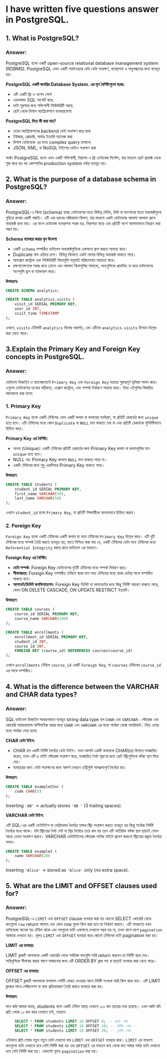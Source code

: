 # I have written five questions answer in PostgreSQL.

## 1. What is PostgreSQL?

### Answer: 
PostgreSQL হলো একটি open-source relational database management system (RDBMS). PostgreSQL এমন একটি সফটওয়্যার যেটা ডেটা সংরক্ষণ, ব্যবস্থাপনা ও অনুসন্ধানের জন্য ব্যবহৃত হয়।

<b>PostgreSQL একটি জনপ্রিয় Database System. এর মূল বৈশিষ্ট্যগুলো হচ্ছে:</b>

- এটি একটি  ফ্রি ও ওপেন সোর্স
- এডভান্সড SQL সাপোর্ট  করে.
- ডাটা সুরক্ষার জন্য শক্তিশালী সিকিউরিটি আছে.
- ছোট থেকে বিশাল অ্যাপ্লিকেশনে ব্যবহারযোগ্য

<b>PostgreSQL দিয়ে কী করা যায়?</b>

- ওয়েব অ্যাপ্লিকেশনের backend ডেটা সংরক্ষণ করে রাখা
- ইউজার, প্রোডাক্ট, অর্ডার ইত্যাদি ম্যানেজ করা
- বিশাল ডেটাবেজে এর মধ্যে complex query চালানো
- JSON, XML, বা NoSQL টাইপের ডেটাও সংরক্ষণ করা

অর্থাৎ PostgreSQL হলো এমন একটি শক্তিশালী, নিরাপদ ও ফ্রি ডেটাবেজ সিস্টেম, যার মাধ্যমে ছোট প্রজেক্ট থেকে শুরু করে বড় বড় কোম্পানির production system পর্যন্ত ব্যবহৃত হয়। 

## 2. What is the purpose of a database schema in PostgreSQL?

### Answer: 

PostgreSQL-এ স্কিমা (schema) হচ্ছে ডেটাবেসের মধ্যে বিভিন্ন টেবিল, ভিউ বা ফাংশনের মতো অবজেক্টগুলো গুছিয়ে রাখার একটি পদ্ধতি। এটি এক ধরনের লজিক্যাল বিভাগ, যার মাধ্যমে একই ডেটাবেজে আলাদা আলাদা গ্রুপে অবজেক্ট রাখা যায়। এর ফলে ডেটাবেজ ব্যবস্থাপনা সহজ হয়, নিরাপত্তা বাড়ে এবং প্রতিটি অংশ আলাদাভাবে নিয়ন্ত্রণ করা সম্ভব হয়।

<b>Schema ব্যাবহার করার মূল উদ্দেশ্য</b>
- একটি `schema` সম্পর্কিত ডাটাবেস অবজেক্টগুলিকে একসাথে গ্রুপ করতে সাহায্য করে।
- Duplicate নাম এড়িয়ে চলে। বিভিন্ন স্কিমাতে একই নামের বিভিন্ন অবজেক্ট থাকতে পারে।
- অ্যাক্সেস কন্ট্রোল এবং সিকিউরিটি স্কিমাগুলি অনুমতি পরিচালনায় সহায়তা করে।
- রক্ষণাবেক্ষণকে সহজ করে তোলে এবং আলাদা স্কিমাগুলির সাহায্যে, অন্যগুলিকে প্রভাবিত না করে ডাটাবেসের অংশগুলি ড্রপ বা ব্যাকআপ করে।

<b>উদাহরণঃ</b>

```sql
CREATE SCHEMA analytics;

CREATE TABLE analytics.visits (
    visit_id SERIAL PRIMARY KEY,
    user_id INT,
    visit_time TIMESTAMP
);
```
এখানে, `visits` টেবিলটি `analytics` স্কিমার অন্তর্গত, এবং এটিকে `analytics.visits` হিসাবে উল্লেখ করা যেতে পারে।

## 3.Explain the Primary Key and Foreign Key concepts in PostgreSQL.

### Answer: 

ডেটাবেস ডিজাইন ও ম্যানেজমেন্টে `Primary Key` এবং `Foreign Key` অত্যন্ত গুরুত্বপূর্ণ ভূমিকা পালন করে। এগুলো ডেটাবেসের তথ্যের সঠিকতা, এক্সেস কন্ট্রোল, এবং সম্পর্ক নির্ধারণে সাহায্য করে। নিচে এইগুলির বিস্তারিত আলোচনা করা হলো:

### 1. Primary Key
`Primary Key` হলো একটি টেবিলের এমন একটি কলাম বা কলামের সংমিশ্রণ, যা প্রতিটি রেকর্ডের জন্য `unique` হতে হবে। এটি টেবিলের মধ্যে কোন `Duplicate` বা `NULL` মান থাকতে দেয় না এবং প্রতিটি রেকর্ডকে সুনির্দিষ্টভাবে চিহ্নিত করে।

<b>Primary Key এর বৈশিষ্ট্য:</b>
- অনন্য (Unique): একটি টেবিলের প্রতিটি রেকর্ডের জন্য Primary Key কলাম বা কলামগুলির মান `unique` হতে হবে।
- NULL নয়: Primary Key কলামে `NULL` মান থাকতে পারে না।
- একটি টেবিলের জন্য শুধু একটিমাত্র Primary Key থাকতে পারে।

<b>উদাহরণ:</b>

```sql
CREATE TABLE students (
    student_id SERIAL PRIMARY KEY,
    first_name VARCHAR(50),
    last_name VARCHAR(50)
);
```
এখানে `student_id` হলো `Primary Key`, যা প্রতিটি শিক্ষার্থীকে অনন্যভাবে চিহ্নিত করবে।

### 2. Foreign Key
`Foreign Key` হলো একটি টেবিলের একটি কলাম যা অন্য টেবিলের `Primary Key` উল্লেখ করে। এটি দুটি টেবিলের মধ্যে সম্পর্ক তৈরি করতে ব্যবহৃত হয়, যাতে নিশ্চিত করা যায় যে, একটি টেবিলের ডেটা অন্য টেবিলের মধ্যে `Referential Integrity` বজায় রাখে ডাটাবেস এর মাধ্যমে।

<b>Foreign Key এর বৈশিষ্ট্য:</b>
- <b>ডেটা সম্পর্ক:</b> Foreign Key ডেটাবেসের দুইটি টেবিলের মধ্যে সম্পর্ক নির্ধারণ করে।
- <b>সীমাবদ্ধতা:</b> Foreign Key সম্পর্কিত টেবিলে থাকা মান অন্য টেবিলের মধ্যে থাকা ডেটার সাথে সম্পর্কিত থাকতে হবে।
- <b>আপডেট/ডিলিট কনফিগারেশন:</b> Foreign Key ডিলিট বা আপডেটের জন্য কিছু নির্দিষ্ট আচরণ থাকতে পারে, যেমন ON DELETE CASCADE, ON UPDATE RESTRICT ইত্যাদি।

<b>উদাহরণ:</b>

```sql
CREATE TABLE courses (
    course_id SERIAL PRIMARY KEY,
    course_name VARCHAR(100)
);

CREATE TABLE enrollments (
    enrollment_id SERIAL PRIMARY KEY,
    student_id INT,
    course_id INT,
    FOREIGN KEY (course_id) REFERENCES courses(course_id)
);
```
এখানে `enrollments` টেবিলে `course_id` একটি `Foreign Key`, যা `courses` টেবিলের `course_id` এর সাথে সম্পর্কিত।

## 4. What is the difference between the VARCHAR and CHAR data types?

### Answer: 
SQL ডাটাবেস ডিজাইন সাধারণভাবে ব্যবহৃত string data type হল `CHAR` এবং `VARCHAR।` স্টোরেজ এবং কোয়েরি পারফরম্যান্স অপ্টিমাইজ করার জন্য `CHAR` এবং `VARCHAR` এর মধ্যে পার্থক্য বোঝা অপরিহার্য। নিচে এদের মধ্যে পার্থক্য দেয়া হলো:

<b>CHAR ডেটা টাইপ:</b>

- CHAR হল একটি নির্দিষ্ট দৈর্ঘ্যের ডেটা টাইপ। যখন আপনি একটি কলামকে CHAR(n) হিসাবে সংজ্ঞায়িত করেন, তখন এটি `n` বাইট স্টোরেজ সংরক্ষণ করে, সংজ্ঞায়িত দৈর্ঘ্য পূরণের জন্য ছোট স্ট্রিংগুলিকে ফাঁকা স্থান দিয়ে দেয়।
- ব্যবহারের ধরণ: ডেটা সংরক্ষণের জন্য আদর্শ যেখানে এন্ট্রিগুলি সামঞ্জস্যপূর্ণ দৈর্ঘ্যের হয়।

<b>উদাহরণ:</b>

```sql
CREATE TABLE exampleChar (
    code CHAR(5)
);
```
Inserting `'AB'` → actually stores `'AB '` (3 trailing spaces).

<b>VARCHAR ডেটা টাইপ:</b>

এটি SQL-এর একটি ডেটাটাইপ যা ভেরিয়েবল দৈর্ঘ্যের অক্ষর স্ট্রিং সংরক্ষণ করতে ব্যবহৃত হয় কিন্তু সর্বোচ্চ নির্দিষ্ট দৈর্ঘ্যের মধ্যে থাকে। যদি স্ট্রিংয়ের দৈর্ঘ্য সেট বা স্থির দৈর্ঘ্যের চেয়ে কম হয় তবে এটি অতিরিক্ত ফাঁকা স্থান ছাড়াই যেমন আছে তেমন সংরক্ষণ করবে। VARCHAR ডেটাটাইপের স্টোরেজ সাইজ বাইটে প্রবেশ করানো স্ট্রিংয়ের প্রকৃত দৈর্ঘ্যের সমান।

```sql
CREATE TABLE example2 (
    name VARCHAR(20)
);
```
Inserting `'Alice'` → stored as `'Alice'` only (no extra space).

## 5. What are the LIMIT and OFFSET clauses used for?

### Answer: 

PostgreSQL-এ `LIMIT` এবং `OFFSET` clause ব্যবহার করা হয় কোনো SELECT কোয়েরি থেকে কতগুলো `row` return আসবে এবং কোন row গুলো স্কিপ করা হবে তা নির্ধারণ করতে। এটি সাধারণত যখন ডাটাবেজে অনেক বড় টেবিল থাকে এবং সবগুলো ডাটা একসাথে দেখানো সম্ভব হয় না, তখন ধাপে ধাপে `pagination` আকারে দেখাতে হয়। মূলত `LIMIT` এবং `OFFSET` ব্যবহার করে কোনো টেবিলের ডাটা pagination করা হয়।

<b>LIMIT এর ব্যবহার:</b>

LIMIT ক্লজটি আপনাকে একটি কোয়েরি থেকে সর্বাধিক কতগুলি সারি return করবেন তা নির্দিষ্ট করে দেয়। সারিগুলিকে সীমাবদ্ধ করার আগে সাজানোর জন্য এটি ORDER BY ক্লজ সহ বা ছাড়াই ব্যবহার করা যেতে পারে।

<b>OFFSET এর ব্যবহার:</b>

OFFSET ক্লজটি আপনাকে ফলাফল সেটটি ফেরত দেওয়ার আগে নির্দিষ্ট সংখ্যক সারি স্কিপ করে যায়। এটি LIMIT ক্লজের সাথে পেজিনেশন বা ব্যাচ প্রক্রিয়াকরণ তৈরি করতে ব্যবহার করা হয়।

<b>উদাহরন:</b>

মনে করি আমার কাছে, students নামে একটি টেবিল আছে যেখানে ১০০ জন ছাত্রের তথ্য রয়েছে। এখন আমি যদি প্রতি পেজে ১০ জন করে দেখাতে চাই, তাহলে:

```sql
    SELECT * FROM students LIMIT 10 OFFSET 0; -- প্রথম পেজ
    SELECT * FROM students LIMIT 10 OFFSET 10; -- দ্বিতীয় পেজ
    SELECT * FROM students LIMIT 10 OFFSET 20; -- তৃতীয় পেজ
```
এইভাবে প্রতি পেজে নতুন নতুন ডেটা দেখানো যায় `LIMIT` এবং `OFFSET` ব্যবহার করে। `LIMIT` এর মাধ্যমে কতগুলো ডাটা দেখানো হবে সেটা নির্দিষ্ট করা হয় এবং `OFFSET` এর মাধ্যমে কত থেকে কত নাম্বার পর্যন্ত ডাটা দেখানো হবে সেটা নির্দিষ্ট করা হয়। এভাবেই মূলত `pagination` করা হয়।